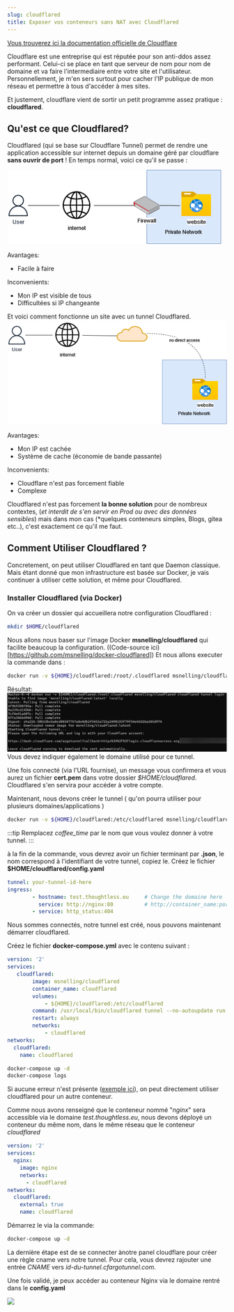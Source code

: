```yaml
---
slug: cloudflared
title: Exposer vos conteneurs sans NAT avec Cloudflared
---
```



[Vous trouverez ici la documentation officielle de Cloudflare](https://developers.cloudflare.com/cloudflare-one/connections/connect-apps/install-and-setup/tunnel-guide/)


Cloudflare est une entreprise qui est réputée pour son anti-ddos assez performant. Celui-ci se place en tant que serveur de nom pour nom de domaine et va faire l'intermediaire entre votre site et l'utilisateur. 
Personnellement, je m'en sers surtout pour cacher l'IP publique de mon réseau et permettre à tous d'accéder à mes sites. 


Et justement, cloudflare vient de sortir un petit programme assez pratique : **cloudflared**.

## Qu'est ce que Cloudflared?


Cloudflared (qui se base sur Cloudflare Tunnel) permet de rendre une application accessible sur internet depuis un domaine géré par cloudflare **sans ouvrir de port** !
En temps normal, voici ce qu'il se passe : 

![](/img/before-cloudflared.png)

Avantages:
- Facile à faire
  
Inconvenients:
- Mon IP est visible de tous
- Difficultées si IP changeante 

Et voici comment fonctionne un site avec un tunnel Cloudflared.
![](/img/after-cloudflared.png)

Avantages: 
- Mon IP est cachée
- Système de cache (économie de bande passante)

Inconvenients: 
- Cloudflare n'est pas forcement fiable
- Complexe

Cloudflared n'est pas forcement **la bonne solution** pour de nombreux contextes, (*et interdit de s'en servir en Prod ou avec des données sensibles*) mais dans mon cas (*quelques conteneurs simples, Blogs, gitea etc..), c'est exactement ce qu'il me faut. 


## Comment Utiliser Cloudflared ?

Concretement, on peut utiliser Cloudflared en tant que Daemon classique. Mais étant donné que mon infrastructure est basée sur Docker, je vais continuer à utiliser cette solution, et même pour Cloudflared. 

### Installer Cloudflared (via Docker)
On va créer un dossier qui accueillera notre configuration Cloudflared : 
```bash
mkdir $HOME/cloudflared
```

Nous allons nous baser sur l'image Docker **msnelling/cloudflared** qui facilite beaucoup la configuration. ((Code-source ici)[https://github.com/msnelling/docker-cloudflared]) 
Et nous allons executer la commande  dans : 

```bash
docker run -v ${HOME}/cloudflared:/root/.cloudflared msnelling/cloudflared cloudflared tunnel login
```

Résultat: 
![](/img/cloudflared-first-run.png)
Vous devez indiquer également le domaine utilisé pour ce tunnel. 

Une fois connecté (via l'URL fournise), un message vous confirmera et vous aurez un fichier **cert.pem** dans votre dossier *$HOME/cloudflared*. Cloudflared s'en servira pour accéder à votre compte.


Maintenant, nous devons créer le tunnel ( qu'on pourra utiliser pour plusieurs domaines/applications )
```bash
docker run -v ${HOME}/cloudflared:/etc/cloudflared msnelling/cloudflared cloudflared tunnel create coffee_time
```
:::tip 
Remplacez *coffee_time* par le nom que vous voulez donner à votre tunnel.
:::

à la fin de la commande, vous devrez avoir un fichier terminant par **.json**, le nom correspond à l'identifiant de votre tunnel, copiez le.
Créez le fichier **$HOME/cloudflared/config.yaml** 

```yaml
tunnel: your-tunnel-id-here
ingress:
        - hostname: test.thoughtless.eu	    # Change the domaine here
          service: http://nginx:80          # http://container_name:port
        - service: http_status:404
```

Nous sommes connectés, notre tunnel est créé, nous pouvons maintenant démarrer cloudflared. 

Créez le fichier **docker-compose.yml** avec le contenu suivant : 
```yaml
version: '2'
services:
   cloudflared:
        image: msnelling/cloudflared
        container_name: cloudflared
        volumes:
            - ${HOME}/cloudflared:/etc/cloudflared
        command: /usr/local/bin/cloudflared tunnel --no-autoupdate run
        restart: always
        networks:
            - cloudflared
networks:
  cloudflared:
    name: cloudflared
```

```bash
docker-compose up -d
docker-compose logs
```

Si aucune erreur n'est présente ([exemple ici](https://i.imgur.com/Ehyao5E.png)), on peut directement utiliser cloudflared pour un autre conteneur.

Comme nous avons renseigné que le conteneur nommé "*nginx*" sera accessible via le domaine *test.thoughtless.eu*, nous devons déployé un conteneur du même nom, dans le même réseau que le conteneur *cloudflared*

```yaml
version: '2'
services:
  nginx:
    image: nginx
    networks:
      - cloudflared
networks:
  cloudflared:
    external: true
    name: cloudflared
``` 
Démarrez le via la commande: 
```bash
docker-compose up -d
``` 

La dernière étape est de se connecter ànotre panel cloudflare pour créer une règle cname vers notre tunnel. 
Pour cela, vous devrez rajouter une entrée *CNAME* vers *id-du-tunnel.cfargotunnel.com*. 



Une fois validé, je peux accéder au conteneur Nginx via le domaine rentré dans le **config.yaml**

![](https://i.imgur.com/lrSkfrX.png)





